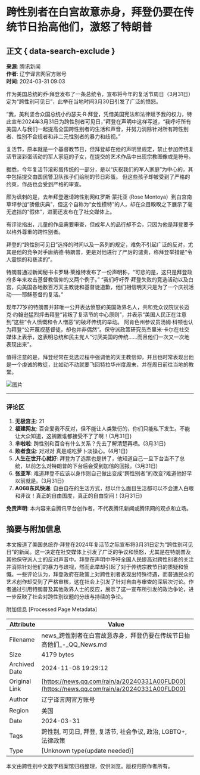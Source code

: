 # 跨性别者在白宫故意赤身，拜登仍要在传统节日抬高他们，激怒了特朗普

## 正文 { data-search-exclude }


**来源**: 腾讯新闻  
**作者**: 辽宁译言网官方账号  
**时间**: 2024-03-31 09:03  

作为美国总统的乔·拜登发布了一条总统令，宣布将今年的复活节周日（3月31日）定为“跨性别可见日”，此举在当地时间3月30日引发了广泛的愤怒。

“我，美利坚合众国总统小约瑟夫·R·拜登，凭借美国宪法和法律赋予我的权力，特此宣布2024年3月31日为跨性别者可见日，”拜登在声明中这样写道，“我呼吁所有美国人与我们一起提高全国跨性别者的生活和声音，并努力消除针对所有跨性别者、性别不合规者和非二元性别者的暴力和歧视。”

复活节，原本就是一个基督教节日，但拜登却在他的声明里规定，禁止参加传统复活节滚彩蛋活动的军人家庭的子女，在提交的艺术作品中出现宗教图像或是符号。

据悉，今年复活节滚彩蛋传统的一部分，是以“庆祝我们的军人家庭”为中心的，其中包括提交由国民警卫队孩子们绘制的节日彩蛋。 但这些孩子却被受到了严格的约束，作品也会受到严格的审查。

颇为讽刺的是，去年拜登邀请跨性别网红罗斯·蒙托亚 (Rose Montoya）到白宫南草坪参加“骄傲庆典”，但这个自称为“女性模特”的人，却在众目睽睽之下展示了毫无遮挡的“假体”，进而还发布在了社交媒体上。

有评论指出，儿童的作品需要审查，但成年人的品行却不会，只因为他是拜登要予以格外尊重的跨性别者。

拜登的“跨性别可见日”选择的时间以及一系列的规定，难免不引起广泛的反对，尤其是他的竞争对手唐纳德·特朗普，更是对他进行了严厉的谴责，称拜登举措是“令人震惊的和亵渎的”。

特朗普通过新闻秘书卡罗琳·莱维特发布了一份声明称，“可悲的是，这只是拜登政府多年来攻击基督教信仰的又两个例子。” “我们呼吁乔·拜登失败的竞选活动以及白宫，向美国各地数百万天主教徒和基督徒道歉，他们相信明天只是为了一个庆祝活动——耶稣基督的复活。”

现年77岁的特朗普并非唯一公开表达愤怒的美国政界名人，共和党众议院议长迈克·约翰逊猛烈抨击拜登“背叛了复活节的中心原则”，并表示“美国人民正在注意到”这些“令人愤慨和令人憎恶”的破坏传统的举动。 阿肯色州参议员汤姆·科顿也认为拜登“公开蔑视基督徒，却也并非偶然”。保守派政策研究员杰里米·卡尔在社交媒体上表示，这表明总统和民主党人“讨厌美国的传统……而且他们一次又一次地表现出来”。

值得注意的是，拜登经常在竞选过程中强调他的天主教信仰，并且也时常表现出他是一个虔诚的教徒，比如动不动就要飞回特拉华州度周末，并在周日前往当地的教堂。

![图片](https://inews.gtimg.com/newsapp_bt/0/1012205723968_6694/0)

---

### 评论区
1. **无极宫主**: 21
2. **福建网友**: 百合爱我不反对，但不能让人类繁衍的，你们只能私下发生。不能让大众知道，这搁置谁都接受不了了啊！(3月31日)
3. **芈啦啦**: 跨性别和百合有什么关系？先去了解清楚再喷。(3月31日)
4. **败者食尘**: 对对对 真是咸吃萝卜淡操心。(4月1日)
5. **人生在世开心就好**: 拜登为了选票也是拼了，他知道自己一旦下台当不了总统，以前怎么对特朗普的下台后会受到加倍的回报。(3月31日)
6. **张亚军**: 难道拜登不应该以身作则自己做出变成“跨性别者”的改变?难道他好早以前就是。(3月31日)
7. **A068东风快递**: 自由自在的生活方式，想以什么面目生活都可以不会遭人白眼和非议！真正的自由国度，真正的自由空间！(3月31日)

**免责声明**: 本内容来自腾讯平台创作者，不代表腾讯新闻或腾讯网的观点和立场。

## 摘要与附加信息

<!-- tcd_abstract -->
本文报道了美国总统乔·拜登在2024年复活节之际宣布将3月31日定为“跨性别可见日”的新闻。这一决定在社交媒体上引发了广泛的争议和愤怒，尤其是在特朗普及其他保守派人士的反对声音中。拜登在声明中呼吁全国人民提高对跨性别者的关注并消除针对他们的暴力与歧视，然而此举却引起了对于传统宗教节日的质疑和愤慨。一些评论认为，拜登政府在政策上对跨性别者表现出特殊待遇，而普通民众的艺术创作却受到了严格审核，这在社会上引发了针对自由与审查的深层次讨论。作者通过引用特朗普及其他政界人士的反应，展示了这一宣布所引发的政治争论，进一步反映了社会对跨性别议题的分歧与持续的争论。
<!-- tcd_abstract_end -->

附加信息 [Processed Page Metadata]

| Attribute       | Value                                  |
|-----------------|----------------------------------------|
| Filename        | news_跨性别者在白宫故意赤身，拜登仍要在传统节日抬高他们_-_QQ_News.md                             |
| Size            | 4179 bytes                           |
| Archived Date   | 2024-11-08 19:29:12                             |
| Original Link   | [https://news.qq.com/rain/a/20240331A00FLD00](https://news.qq.com/rain/a/20240331A00FLD00)                       |
| Author          | 辽宁译言网官方账号                               |
| Region          | 美国                               |
| Date            | 2024-03-31                                 |
| Tags            | 跨性别, 可见日, 拜登, 复活节, 社会争议, 政治,  LGBTQ+, 法律政策                                 |
| Type            | [Unknown type(update needed)]                                 |
<!-- tcd_table_end -->

本文由跨性别中文数字档案馆归档整理，仅供浏览。版权归原作者所有。
